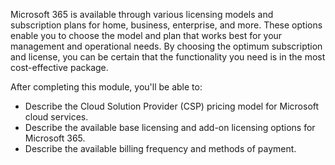 Microsoft 365 is available through various licensing models and subscription plans for home, business, enterprise, and more. These options enable you to choose the model and plan that works best for your management and operational needs. By choosing the optimum subscription and license, you can be certain that the functionality you need is in the most cost-effective package.

After completing this module, you'll be able to:

 -  Describe the Cloud Solution Provider (CSP) pricing model for Microsoft cloud services.
 -  Describe the available base licensing and add-on licensing options for Microsoft 365.
 -  Describe the available billing frequency and methods of payment.
